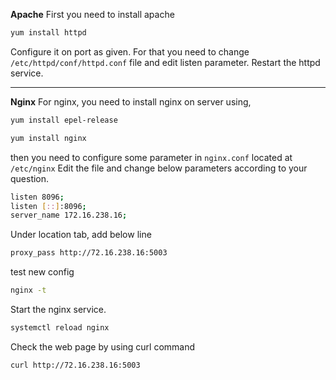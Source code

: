 **Apache**
First you need to install apache
```sh
yum install httpd
```

Configure it on port as given.
For that you need to change `/etc/httpd/conf/httpd.conf` file and edit listen parameter.
Restart the httpd service.

---

**Nginx**
For nginx, you need to install nginx on server using,
```sh 
yum install epel-release
```
```sh
yum install nginx
```

then you need to configure some parameter in `nginx.conf` located at `/etc/nginx`
Edit the file and change below parameters according to your question.
```sh
listen 8096;
listen [::]:8096;
server_name 172.16.238.16;
```

Under location tab, add below line
```sh
proxy_pass http://72.16.238.16:5003
```

test new config
```sh
nginx -t
```

Start the nginx service.
```sh
systemctl reload nginx
```

Check the web page by using curl command
```sh
curl http://72.16.238.16:5003
```
